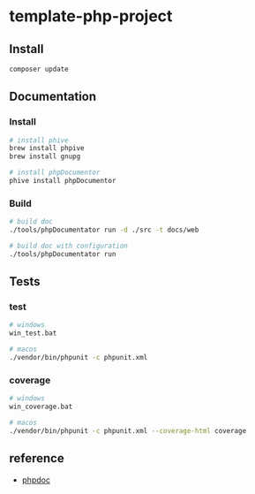 # template-php-project

## Install

```bash
composer update
```

## Documentation

### Install

```bash
# install phive
brew install phpive
brew install gnupg

# install phpDocumentor
phive install phpDocumentor
```

### Build 

```bash
# build doc
./tools/phpDocumentator run -d ./src -t docs/web

# build doc with configuration
./tools/phpDocumentator run
```

## Tests 

### test

```bash
# windows
win_test.bat

# macos
./vendor/bin/phpunit -c phpunit.xml
```
### coverage

```bash
# windows
win_coverage.bat

# macos
./vendor/bin/phpunit -c phpunit.xml --coverage-html coverage
```

## reference

- [phpdoc](https://docs.phpdoc.org/3.0/)
